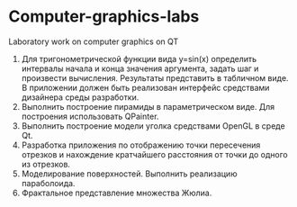# Computer-graphics-labs
Laboratory work on computer graphics on QT

1. Для тригонометрической функции вида y=sin(x) определить интервалы начала и конца значения аргумента, задать шаг и произвести вычисления. Результаты представить в табличном виде. В приложении должен быть реализован интерфейс средствами дизайнера среды  разработки.
2. Выполнить построение пирамиды в параметрическом виде. Для построения использовать QPainter.
3. Выполнить построение модели уголка средствами OpenGL в среде Qt.
4. Разработка приложения по отображению точки пересечения отрезков и нахождение кратчайшего расстояния от точки до одного из отрезков.
5. Моделирование поверхностей. Выполнить реализацию параболоида.
6. Фрактальное представление множества Жюлиа.
